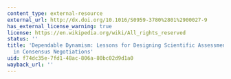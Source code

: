 ```yaml
---
content_type: external-resource
external_url: http://dx.doi.org/10.1016/S0959-3780%2801%2900027-9
has_external_license_warning: true
license: https://en.wikipedia.org/wiki/All_rights_reserved
status: ''
title: 'Dependable Dynamism: Lessons for Designing Scientific Assessment Processes
  in Consensus Negotiations'
uid: f74dc35e-7fd1-48ac-806a-80bc02d9d1a0
wayback_url: ''
---
```

